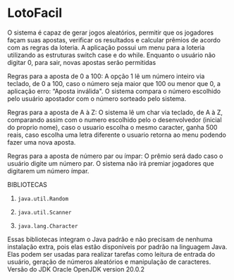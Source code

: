 # LotoFacil

O sistema é capaz de gerar jogos aleatórios, permitir que os jogadores façam suas apostas, verificar os resultados e calcular prêmios de acordo com as regras da loteria.
A aplicação possui um menu para a loteria utilizando as estruturas switch case e do while. Enquanto o usuário não digitar 0, para sair, novas apostas serão permitidas

Regras para a aposta de 0 a 100:
A opção 1 lê um número inteiro via teclado, de 0 a 100, caso o número seja maior que 100 ou menor que 0, a aplicação erro: “Aposta inválida". O sistema compara o número escolhido pelo usuário apostador com o número sorteado pelo
sistema.

Regras para a aposta de A à Z:
O sistema lê um char via teclado, de A à Z, comparando assim com o numero escolhido pelo o desenvolvedor (inicial do proprio nome), caso o usuario escolha o mesmo caracter, ganha 500 reais, caso escolha uma letra diferente o usuario retorna ao menu podendo fazer uma nova aposta.


Regras para a aposta de número par ou ímpar:
O prêmio será dado caso o usuário digite um número par. O sistema não irá premiar jogadores que digitarem um número ímpar.

BIBLIOTECAS

1. `java.util.Random`

2. `java.util.Scanner`

3. `java.lang.Character`

Essas bibliotecas integram o Java padrão e não precisam de nenhuma instalação extra, pois elas estão disponíveis por padrão na linguagem Java. Elas podem ser usadas para realizar tarefas como leitura de entrada do usuário,  geração de números aleatórios e manipulação de caracteres.
Versão do JDK Oracle OpenJDK  version 20.0.2
